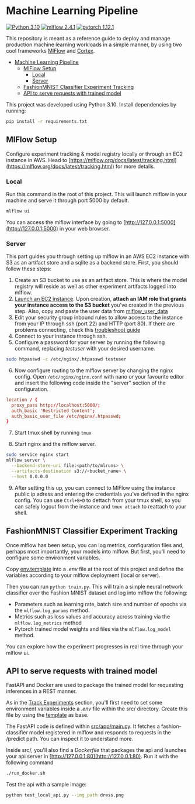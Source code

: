 # Machine Learning Pipeline

[![Python 3.10](https://img.shields.io/badge/python-3.10-blue.svg)](https://www.python.org/downloads/release/python-3100/)
[![mlflow 2.4.1](https://img.shields.io/badge/mlflow-2.4.1-lightblue.svg)](https://mlflow.org/docs/2.4.1/index.html)
[![pytorch 1.12.1](https://img.shields.io/badge/pytorch-1.12-red.svg)](https://pytorch.org/docs/1.12/)

This repository is meant as a reference guide to deploy and manage production machine learning workloads in a simple manner, by using two cool frameworks [MlFlow](https://mlflow.org/docs/latest/index.html) and [Cortex](https://docs.cortexlabs.com/).

- [Machine Learning Pipeline](#machine-learning-pipeline)
  - [MlFlow Setup](#mlflow-setup)
    - [Local](#local)
    - [Server](#server)
  - [FashionMNIST Classifier Experiment Tracking](#fashionmnist-classifier-experiment-tracking)
  - [API to serve requests with trained model](#api-to-serve-requests-with-trained-model)

This project was developed using Python 3.10. Install dependencies by running:

```bash
pip install -r requirements.txt
```

## MlFlow Setup

Configure experiment tracking & model registry locally or through an EC2 instance in AWS. Head to [https://mlflow.org/docs/latest/tracking.html](https://mlflow.org/docs/latest/tracking.html) for more details.

### Local

Run this command in the root of this project. This will launch mlflow in your machine and serve it through port 5000 by default.

```bash
mlflow ui
```

You can access the mlflow interface by going to [http://127.0.0.1:5000](http://127.0.0.1:5000) in your web browser.

### Server

This part guides you through setting up mlflow in an AWS EC2 instance with S3 as an artifact store and a sqlite as a backend store. First, you should follow these steps:

1. Create an S3 bucket to use as an artifact store. This is where the model registry will reside as well as other experiment artifacts logged into mlflow.
2. [Launch an EC2 instance](https://docs.aws.amazon.com/AWSEC2/latest/UserGuide/EC2_GetStarted.html). Upon creation, **attach an IAM role that grants your instance access to the S3 bucket** you've created in the previous step. Also, copy and paste the user data from [mlflow_user_data](mlflow_user_data.sh)
3. Edit your security group inbound rules to allow access to the instance from your IP through ssh (port 22) and HTTP (port 80). If there are problems connecting, check this [troubleshoot guide](https://docs.aws.amazon.com/AWSEC2/latest/UserGuide/TroubleshootingInstancesConnecting.html)
4. Connect to your instance through ssh.
5. Configure a password for your server by running the following command, replacing *testuser* with your desired username.
  
```bash
sudo htpasswd -c /etc/nginx/.htpasswd testuser
```

6. Now configure routing to the mlflow server by changing the nginx config. Open `/etc/nginx/nginx.conf` with nano or your favourite editor and insert the following code inside the "server" section of the configuration.
   
```conf
location / {
  proxy_pass http://localhost:5000/;
  auth_basic 'Restricted Content';
  auth_basic_user_file /etc/nginx/.htpasswd;
}
```

7. Start tmux shell by running `tmux`

8. Start nginx and the mlflow server.

```bash
sudo service nginx start
mlflow server \
  --backend-store-uri file:<path/to/mlruns> \
  --artifacts-destination s3://<bucket_name> \
  --host 0.0.0.0
```

9. After setting this up, you can connect to MlFlow using the instance public ip adress and entering the credentials you've defined in the nginx config. You can use `Ctrl+B+D` to dettach from your tmux shell, so you can safely logout from the instance and `tmux attach` to reattach to your shell.

## FashionMNIST Classifier Experiment Tracking

Once mlflow has been setup, you can log metrics, configuration files and, perhaps most importantly, your models into mlflow. But first, you'll need to configure some environment variables.

Copy [env.template](env.template) into a *.env* file at the root of this project and define the variables according to your mlflow deployment (local or server).

Then you can run `python train.py`. This will train a simple neural network classifier over the Fashion MNIST dataset and log into mlflow the following:

- Parameters such as learning rate, batch size and number of epochs via the `mlflow.log_params` method.
- Metrics such as loss values and accuracy across training via the `mlflow.log_metrics` method
- Pytorch trained model weights and files via the `mlflow.log_model` method.

You can explore how the experiment progresses in real time through your mlflow ui.

## API to serve requests with trained model

FastAPI and Docker are used to package the trained model for requesting inferences in a REST manner.

As in the [Track Experiments](#track-experiments) section, you'll first need to set some environment variables inside a *.env* file within the src/ directory. Create this file by using the [template](src/.env.template) as base.

The FastAPI code is defined within [src/app/main.py](src/app/main.py). It fetches a fashion-classifier model registered in mlflow and responds to requests in the /predict path. You can inspect it to understand more.

Inside src/, you'll also find a *Dockerfile* that packages the api and launches your api server in [http://127.0.0.1:80](http://127.0.0.1:80). Run it with the following command

```bash
./run_docker.sh
```

Test the api with a sample image:

```bash
python test_local_api.py --img_path dress.png
```
